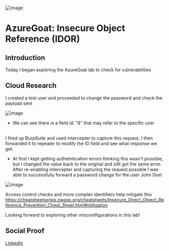 
![image](https://github.com/ericrihm/100DaysOfCloud/assets/19367455/7fdaee70-3511-4f4d-a636-8cbcfd03bc5b)


# AzureGoat: Insecure Object Reference (IDOR)

## Introduction

Today I began exploring the AzureGoat lab to check for vulnerabilities

## Cloud Research
I created a test user and proceeded to change the password and check the payload sent

![image](https://github.com/ericrihm/100DaysOfCloud/assets/19367455/0b8725fc-fc90-4ab7-ac09-a023f34181ee)

- We can see there is a field id: "8" that may refer to the specific user

<br>I fired up BurpSuite and used intercepter to capture this request. I then forwarded it to repeater to modify the ID field and see what response we get.
- At first I kept getting authetntication errors thinking this wasn't possible, but I changed the value back to the original and sitll got the same error.
After re-enabling intercepter and capturing the request possible I was able to successfully forward a password change for the user John Doe!

![image](https://github.com/ericrihm/100DaysOfCloud/assets/19367455/9c0171f0-ec1d-4fad-b0ff-69df60059a65)

Access control checks and more complex identifiers help mitigate this
https://cheatsheetseries.owasp.org/cheatsheets/Insecure_Direct_Object_Reference_Prevention_Cheat_Sheet.html#mitigation

Looking forward to exploring other misconifigurations in this lab!


## Social Proof
[LinkedIn](https://www.linkedin.com/posts/ericrihm_insecure-direct-object-reference-prevention-activity-7149854714950483968-xEJe?utm_source=share&utm_medium=member_desktop)
